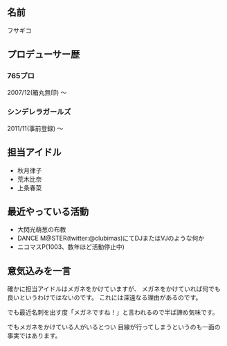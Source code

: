 ## 名前
フサギコ

## プロデューサー歴

### 765プロ
2007/12(箱丸無印) 〜

### シンデレラガールズ
2011/11(事前登録) 〜

## 担当アイドル
- 秋月律子
- 荒木比奈
- 上条春菜

## 最近やっている活動
- 大閃光萌葱の布教
- DANCE M@STER(twitter:@clubimas)にてDJまたはVJのような何か
- ニコマスP(1003、数年ほど活動停止中)

## 意気込みを一言
確かに担当アイドルはメガネをかけていますが、
メガネをかけていれば何でも良いというわけではないのです。
これには深遠なる理由があるのです。

でも最近名刺を出す度「メガネですね！」と言われるので半ば諦め気味です。

でもメガネをかけている人がいるとつい
目線が行ってしまうというのも一面の事実ではあります。
